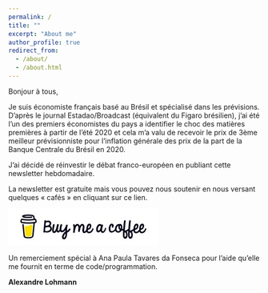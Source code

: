 ```yaml
---
permalink: /
title: ""
excerpt: "About me"
author_profile: true
redirect_from: 
  - /about/
  - /about.html
---
```



Bonjour à tous, 
</p>Je suis économiste français basé au Brésil et spécialisé dans les prévisions. D’après le journal Estadao/Broadcast (équivalent du Figaro brésilien),  j’ai été l’un des premiers économistes du pays a identifier le choc des matières premières à partir de l’été 2020 et cela m’a valu de recevoir le prix de 3ème meilleur prévisionniste pour l’inflation générale des prix de la part de la Banque Centrale du Brésil en 2020.</br>
</p>
J’ai décidé de réinvestir le débat franco-européen en publiant cette newsletter hebdomadaire.</br>
</p>
La newsletter est gratuite mais vous pouvez nous soutenir en nous versant quelques « cafés » en cliquant sur ce lien.</br>

[![Buy me a coffee](https://github.com/ASLlohmann/asllohmann.github.io/blob/master/images/bmc.jpeg?raw=true)](https://www.buymeacoffee.com/AlexSebLohmann)
</p>
Un remerciement spécial à Ana Paula Tavares da Fonseca pour l’aide qu’elle me fournit en terme de code/programmation.</br>

**Alexandre Lohmann**


